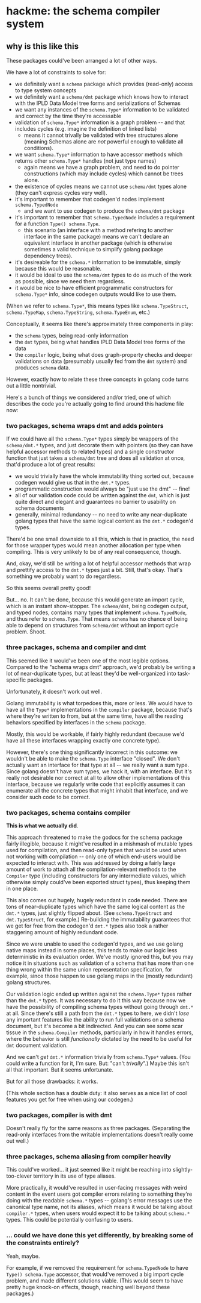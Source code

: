 hackme: the schema compiler system
==================================


why is this like this
---------------------

These packages could've been arranged a lot of other ways.

We have a lot of constraints to solve for:

- we definitely want a `schema` package which provides (read-only) access to type system concepts
- we definitely want a `schema/dmt` package which knows how to interact with the IPLD Data Model tree forms and serializations of Schemas
- we want any instances of the `schema.Type*` information to be validated and correct by the time they're accessable
- validation of `schema.Type*` information is a graph problem -- and that includes cycles (e.g. imagine the definition of linked lists)
	- means it cannot trivally be validated with tree structures alone (meaning Schemas alone are *not* powerful enough to validate all conditions).
- we want `schema.Type*` information to have accessor methods which returns other `schema.Type*` handles (not just type names)
	- again means we have a graph problem, and need to do pointer constructions (which may include cycles) which cannot be trees alone.
- the existence of cycles means we cannot use `schema/dmt` types alone (they can't express cycles very well).
- it's important to remember that codegen'd nodes implement `schema.TypedNode`
	- and we want to use codegen to produce the `schema/dmt` package
- it's important to remember that `schema.TypedNode` includes a requirement for a function `Type() schema.Type`.
	- this scenario (an interface with a method refering to another interface in the same package) means we can't declare an equivalent interface in another package (which is otherwise sometimes a valid technique to simplify golang package dependency trees).
- it's desireable for the `schema.*` information to be immutable, simply because this would be reasonable.
- it would be ideal to use the `schema/dmt` types to do as much of the work as possible, since we need them regardless.
- it would be nice to have efficient programmatic constructors for `schema.Type*` info, since codegen outputs would like to use them.

(When we refer to `schema.Type*`, this means types like `schema.TypeStruct`, `schema.TypeMap`, `schema.TypeString`, `schema.TypeEnum`, etc.)

Conceptually, it seems like there's approximately three components in play:

- the `schema` types, being read-only information
- the `dmt` types, being what handles IPLD Data Model tree forms of the data
- the `compiler` logic, being what does graph-property checks and deeper validations on data (presumably usually fed from the `dmt` system) and produces `schema` data.

However, exactly how to relate these three concepts in golang code turns out a little nontrivial.

Here's a bunch of things we considered and/or tried,
one of which describes the code you're actually going to find around this hackme file now:

### two packages, schema wraps dmt and adds pointers

If we could have all the `schema.Type*` types simply be wrappers of the `schema/dmt.*` types,
and just decorate them with pointers (so they can have helpful accessor methods to related types)
and a single constructor function that just takes a `schema/dmt` tree and does all validation at once,
that'd produce a lot of great results:

- we would trivially have the whole immutability thing sorted out, because codegen would give us that in the `dmt.*` types.
- programmatic construction would always be "just use the dmt" -- fine!
- all of our validation code could be written against the `dmt`, which is just quite direct and elegant and guarantees no barrier to usability on schema documents
- generally, minimal redundancy -- no need to write any near-duplicate golang types that have the same logical content as the `dmt.*` codegen'd types.

There'd be one small downside to all this, which is that in practice,
the need for those wrapper types would mean another allocation per type when compiling.
This is very unlikely to be of any real consequence, though.

And, okay, we'd still be writing a lot of helpful accessor methods that wrap and prettify access to the `dmt.*` types just a bit.
Still, that's okay.  That's something we probably want to do regardless.

So this seems overall pretty good!

But... no.  It can't be done, because this would generate an import cycle, which is an instant show-stopper.
The `schema/dmt`, being codegen output, and typed nodes, contains many types that implement `schema.TypedNode`, and thus refer to `schema.Type`.
That means `schema` has no chance of being able to depend on structures from `schema/dmt` without an import cycle problem.
Shoot.

### three packages, schema and compiler and dmt

This seemed like it would've been one of the most legible options.
Compared to the "schema wraps dmt" approach, we'd probably be writing a lot of near-duplicate types,
but at least they'd be well-organized into task-specific packages.

Unfortunately, it doesn't work out well.

Golang immutability is what torpedoes this, more or less.
We would have to have all the `Type*` implementations in the `compiler` package,
because that's where they're written to from,
but at the same time, have all the reading behaviors specified by interfaces in the `schema` package.

Mostly, this would be workable, if fairly highly redundant
(because we'd have all these interfaces wrapping exactly one concrete type).

However, there's one thing significantly incorrect in this outcome:
we wouldn't be able to make the `schema.Type` interface "closed".
We don't actually want an interface for that type at all -- we really want a sum type.
Since golang doesn't have sum types, we hack it, with an interface.
But it's really not desirable nor correct at all to allow other implementations of this interface,
because we regularly write code that explicitly assumes it can enumerate all the concrete types that might inhabit that interface,
and we consider such code to be correct.

### two packages, schema contains compiler

**This is what we actually did**.

This approach threatened to make the godocs for the schema package fairly illegible,
because it might've resulted in a mishmash of mutable types used for compilation,
and then read-only types that would be used when not working with compilation --
only one of which end-users would be expected to interact with.
This was addressed by doing a fairly large amount of work to attach all the compilation-relevant
methods to the `Compiler` type (including constructors for any intermediate values, which otherwise simply could've been exported struct types),
thus keeping them in one place.

This also comes out hugely, hugely redundant in code needed.
There are tons of near-duplicate types which have the same logical content as the `dmt.*` types,
just slightly flipped about.  (See `schema.TypeStruct` and `dmt.TypeStruct`, for example.)
Re-building the immutability guarantees that we get for free from the codegen'd `dmt.*` types also
took a rather staggering amount of highly redundant code.

Since we were unable to used the codegen'd types, and we use golang native maps instead in some places,
this tends to make our logic less deterministic in its evaluation order.
We've mostly ignored this, but you may notice it in situations such as validation of a schema
that has more than one thing wrong within the same union representation specification, for example,
since those happen to use golang maps in the (mostly redundant) golang structures.

Our validation logic ended up written against the `schema.Type*` types rather than the `dmt.*` types.
It was necessary to do it this way because now we have the possibility of compiling schema types without going through `dmt.*` at all.
Since there's still a path from the `dmt.*` types to here, we didn't _lose_ any important features
like the ability to run full validations on a schema document, but it's become a bit indirected.
And you can see some scar tissue in the `schema.Compiler` methods, particularly in how it handles errors,
where the behavior is still _functionally_ dictated by the need to be useful for `dmt` document validation.

And we can't *get* `dmt.*` information trivially from `schema.Type*` values.
(You could write a function for it, I'm sure.  But: "can't _trivally_".)
Maybe this isn't all that important.  But it seems unfortunate.

But for all those drawbacks: it works.

(This whole section has a double duty: it also serves as a nice list
of cool features you get for free when using our codegen.)

### two packages, compiler is with dmt

Doesn't really fly for the same reasons as three packages.
(Separating the read-only interfaces from the writable implementations doesn't really come out well.)

### three packages, schema aliasing from compiler heavily

This could've worked... it just seemed like it might be reaching into slightly-too-clever territory in its use of type aliases.

More practically, it would've resulted in user-facing messages with weird content
in the event users got compiler errors relating to something they're doing with the readable `schema.*` types --
golang's error messages use the canonical type name, not its aliases,
which means it would be talking about `compiler.*` types, when users would expect it to be talking about `schema.*` types.
This could be potentially confusing to users.

### ... could we have done this yet differently, by breaking some of the constraints entirely?

Yeah, maybe.

For example, if we removed the requirement for `schema.TypedNode` to have `Type() schema.Type` accessor,
that would've removed a big import cycle problem, and made different solutions viable.
(This would seem to have pretty huge knock-on effects, though, reaching well beyond these packages.)
